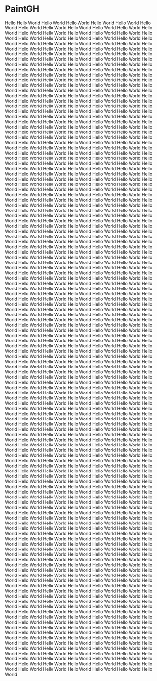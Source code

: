 # PaintGH
Hello
Hello World
Hello World
Hello World
Hello World
Hello World
Hello World
Hello World
Hello World
Hello World
Hello World
Hello World
Hello World
Hello World
Hello World
Hello World
Hello World
Hello World
Hello World
Hello World
Hello World
Hello World
Hello World
Hello World
Hello World
Hello World
Hello World
Hello World
Hello World
Hello World
Hello World
Hello World
Hello World
Hello World
Hello World
Hello World
Hello World
Hello World
Hello World
Hello World
Hello World
Hello World
Hello World
Hello World
Hello World
Hello World
Hello World
Hello World
Hello World
Hello World
Hello World
Hello World
Hello World
Hello World
Hello World
Hello World
Hello World
Hello World
Hello World
Hello World
Hello World
Hello World
Hello World
Hello World
Hello World
Hello World
Hello World
Hello World
Hello World
Hello World
Hello World
Hello World
Hello World
Hello World
Hello World
Hello World
Hello World
Hello World
Hello World
Hello World
Hello World
Hello World
Hello World
Hello World
Hello World
Hello World
Hello World
Hello World
Hello World
Hello World
Hello World
Hello World
Hello World
Hello World
Hello World
Hello World
Hello World
Hello World
Hello World
Hello World
Hello World
Hello World
Hello World
Hello World
Hello World
Hello World
Hello World
Hello World
Hello World
Hello World
Hello World
Hello World
Hello World
Hello World
Hello World
Hello World
Hello World
Hello World
Hello World
Hello World
Hello World
Hello World
Hello World
Hello World
Hello World
Hello World
Hello World
Hello World
Hello World
Hello World
Hello World
Hello World
Hello World
Hello World
Hello World
Hello World
Hello World
Hello World
Hello World
Hello World
Hello World
Hello World
Hello World
Hello World
Hello World
Hello World
Hello World
Hello World
Hello World
Hello World
Hello World
Hello World
Hello World
Hello World
Hello World
Hello World
Hello World
Hello World
Hello World
Hello World
Hello World
Hello World
Hello World
Hello World
Hello World
Hello World
Hello World
Hello World
Hello World
Hello World
Hello World
Hello World
Hello World
Hello World
Hello World
Hello World
Hello World
Hello World
Hello World
Hello World
Hello World
Hello World
Hello World
Hello World
Hello World
Hello World
Hello World
Hello World
Hello World
Hello World
Hello World
Hello World
Hello World
Hello World
Hello World
Hello World
Hello World
Hello World
Hello World
Hello World
Hello World
Hello World
Hello World
Hello World
Hello World
Hello World
Hello World
Hello World
Hello World
Hello World
Hello World
Hello World
Hello World
Hello World
Hello World
Hello World
Hello World
Hello World
Hello World
Hello World
Hello World
Hello World
Hello World
Hello World
Hello World
Hello World
Hello World
Hello World
Hello World
Hello World
Hello World
Hello World
Hello World
Hello World
Hello World
Hello World
Hello World
Hello World
Hello World
Hello World
Hello World
Hello World
Hello World
Hello World
Hello World
Hello World
Hello World
Hello World
Hello World
Hello World
Hello World
Hello World
Hello World
Hello World
Hello World
Hello World
Hello World
Hello World
Hello World
Hello World
Hello World
Hello World
Hello World
Hello World
Hello World
Hello World
Hello World
Hello World
Hello World
Hello World
Hello World
Hello World
Hello World
Hello World
Hello World
Hello World
Hello World
Hello World
Hello World
Hello World
Hello World
Hello World
Hello World
Hello World
Hello World
Hello World
Hello World
Hello World
Hello World
Hello World
Hello World
Hello World
Hello World
Hello World
Hello World
Hello World
Hello World
Hello World
Hello World
Hello World
Hello World
Hello World
Hello World
Hello World
Hello World
Hello World
Hello World
Hello World
Hello World
Hello World
Hello World
Hello World
Hello World
Hello World
Hello World
Hello World
Hello World
Hello World
Hello World
Hello World
Hello World
Hello World
Hello World
Hello World
Hello World
Hello World
Hello World
Hello World
Hello World
Hello World
Hello World
Hello World
Hello World
Hello World
Hello World
Hello World
Hello World
Hello World
Hello World
Hello World
Hello World
Hello World
Hello World
Hello World
Hello World
Hello World
Hello World
Hello World
Hello World
Hello World
Hello World
Hello World
Hello World
Hello World
Hello World
Hello World
Hello World
Hello World
Hello World
Hello World
Hello World
Hello World
Hello World
Hello World
Hello World
Hello World
Hello World
Hello World
Hello World
Hello World
Hello World
Hello World
Hello World
Hello World
Hello World
Hello World
Hello World
Hello World
Hello World
Hello World
Hello World
Hello World
Hello World
Hello World
Hello World
Hello World
Hello World
Hello World
Hello World
Hello World
Hello World
Hello World
Hello World
Hello World
Hello World
Hello World
Hello World
Hello World
Hello World
Hello World
Hello World
Hello World
Hello World
Hello World
Hello World
Hello World
Hello World
Hello World
Hello World
Hello World
Hello World
Hello World
Hello World
Hello World
Hello World
Hello World
Hello World
Hello World
Hello World
Hello World
Hello World
Hello World
Hello World
Hello World
Hello World
Hello World
Hello World
Hello World
Hello World
Hello World
Hello World
Hello World
Hello World
Hello World
Hello World
Hello World
Hello World
Hello World
Hello World
Hello World
Hello World
Hello World
Hello World
Hello World
Hello World
Hello World
Hello World
Hello World
Hello World
Hello World
Hello World
Hello World
Hello World
Hello World
Hello World
Hello World
Hello World
Hello World
Hello World
Hello World
Hello World
Hello World
Hello World
Hello World
Hello World
Hello World
Hello World
Hello World
Hello World
Hello World
Hello World
Hello World
Hello World
Hello World
Hello World
Hello World
Hello World
Hello World
Hello World
Hello World
Hello World
Hello World
Hello World
Hello World
Hello World
Hello World
Hello World
Hello World
Hello World
Hello World
Hello World
Hello World
Hello World
Hello World
Hello World
Hello World
Hello World
Hello World
Hello World
Hello World
Hello World
Hello World
Hello World
Hello World
Hello World
Hello World
Hello World
Hello World
Hello World
Hello World
Hello World
Hello World
Hello World
Hello World
Hello World
Hello World
Hello World
Hello World
Hello World
Hello World
Hello World
Hello World
Hello World
Hello World
Hello World
Hello World
Hello World
Hello World
Hello World
Hello World
Hello World
Hello World
Hello World
Hello World
Hello World
Hello World
Hello World
Hello World
Hello World
Hello World
Hello World
Hello World
Hello World
Hello World
Hello World
Hello World
Hello World
Hello World
Hello World
Hello World
Hello World
Hello World
Hello World
Hello World
Hello World
Hello World
Hello World
Hello World
Hello World
Hello World
Hello World
Hello World
Hello World
Hello World
Hello World
Hello World
Hello World
Hello World
Hello World
Hello World
Hello World
Hello World
Hello World
Hello World
Hello World
Hello World
Hello World
Hello World
Hello World
Hello World
Hello World
Hello World
Hello World
Hello World
Hello World
Hello World
Hello World
Hello World
Hello World
Hello World
Hello World
Hello World
Hello World
Hello World
Hello World
Hello World
Hello World
Hello World
Hello World
Hello World
Hello World
Hello World
Hello World
Hello World
Hello World
Hello World
Hello World
Hello World
Hello World
Hello World
Hello World
Hello World
Hello World
Hello World
Hello World
Hello World
Hello World
Hello World
Hello World
Hello World
Hello World
Hello World
Hello World
Hello World
Hello World
Hello World
Hello World
Hello World
Hello World
Hello World
Hello World
Hello World
Hello World
Hello World
Hello World
Hello World
Hello World
Hello World
Hello World
Hello World
Hello World
Hello World
Hello World
Hello World
Hello World
Hello World
Hello World
Hello World
Hello World
Hello World
Hello World
Hello World
Hello World
Hello World
Hello World
Hello World
Hello World
Hello World
Hello World
Hello World
Hello World
Hello World
Hello World
Hello World
Hello World
Hello World
Hello World
Hello World
Hello World
Hello World
Hello World
Hello World
Hello World
Hello World
Hello World
Hello World
Hello World
Hello World
Hello World
Hello World
Hello World
Hello World
Hello World
Hello World
Hello World
Hello World
Hello World
Hello World
Hello World
Hello World
Hello World
Hello World
Hello World
Hello World
Hello World
Hello World
Hello World
Hello World
Hello World
Hello World
Hello World
Hello World
Hello World
Hello World
Hello World
Hello World
Hello World
Hello World
Hello World
Hello World
Hello World
Hello World
Hello World
Hello World
Hello World
Hello World
Hello World
Hello World
Hello World
Hello World
Hello World
Hello World
Hello World
Hello World
Hello World
Hello World
Hello World
Hello World
Hello World
Hello World
Hello World
Hello World
Hello World
Hello World
Hello World
Hello World
Hello World
Hello World
Hello World
Hello World
Hello World
Hello World
Hello World
Hello World
Hello World
Hello World
Hello World
Hello World
Hello World
Hello World
Hello World
